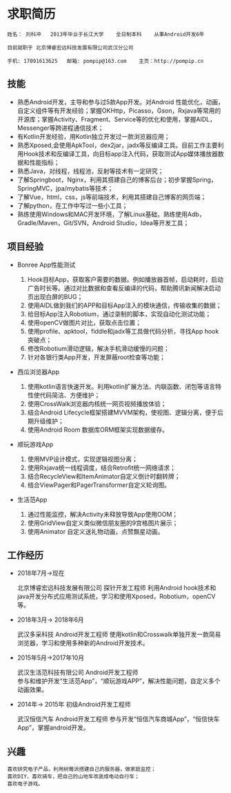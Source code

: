 # 求职简历

    姓名： 刘科冲   2013年毕业于长江大学    全日制本科    从事Android开发6年

    目前就职于 北京博睿宏远科技发展有限公司武汉分公司

    手机: 17091613625   邮箱: pompip@163.com    主页：http://pompip.cn

## 技能

* 熟悉Android开发，主导和参与过5款App开发。对Android 性能优化，动画，自定义组件等有开发经验；掌握OKHttp，Picasso，Gson，Rxjava等常用的开源库；掌握Activity、Fragment、Service等的优化和使用，掌握AIDL，Messenger等跨进程通信技术；
* 有Kotlin开发经验，用Kotlin独立开发过一款浏览器应用；
* 熟悉Xposed,会使用ApkTool，dex2jar，jadx等反编译工具。目前工作主要利用Hook技术和反编译工具，向目标app注入代码，获取测试App媒体播放器数据和性能指标；
* 熟悉Java，对线程，线程池，反射等技术有一定研究；
* 了解Springboot，Nginx，利用其搭建自己的博客后台；初步掌握Spring，SpringMVC，jpa/mybatis等技术；
* 了解Vue，html，css，js等前端技术，利用其搭建自己博客的网页端；
* 了解python，在工作中写过一些小工具；
* 熟练使用Windows和MAC开发环境，了解Linux基础，熟练使用Adb，Gradle/Maven，Git/SVN，Android Studio，Idea等开发工具；

## 项目经验

* Bonree App性能测试

    1. Hook目标App，获取客户需要的数据。例如播放器首帧，启动耗时，启动广告时长等。通过对比数据和查看反编译的代码，帮助腾讯新闻解决启动页出现白屏的BUG；
    2. 使用AIDL做到我们的APP和目标App注入的模块通信，传输收集的数据；
    3. 给目标App注入Robotium，通过录制的脚本，实现自动化测试功能；
    4. 使用openCV做图片对比，获取点击位置；
    5. 使用profile、apktool，fiddle和jadx等工具做代码分析，寻找App hook突破点；
    6. 修改Robotium滑动逻辑，解决手机滑动缓慢的问题；
    7. 针对各银行类App开发，开发屏蔽root检查等功能；

* 西瓜浏览器App

    1. 使用kotlin语言快速开发。利用kotlin扩展方法、内联函数、闭包等语言特性使代码简洁、方便维护；
    2. 使用CrossWalk浏览器内核统一网页视频播放体验；
    3. 结合Android Lifecycle框架搭建MVVM架构，使视图、逻辑分离，便于后期升级维护；
    4. 使用Android Room 数据库ORM框架实现数据缓存。

* 顺玩游戏App

    1. 使用MVP设计模式，实现逻辑视图分离；
    2. 使用Rxjava统一线程调度，结合Retrofit统一网络请求；
    3. 结合RecycleView和ItemAnimator自定义倒计时翻转牌；
    4. 结合ViewPager和PagerTransformer自定义轮询图。

* 生活范App

    1. 通过性能监控，解决Activity未释放导致App使用OOM；
    2. 使用GridView自定义类似微信朋友圈的9宫格图片展示；
    3. 使用Animator 自定义送礼物动画，点赞飘星动画。

## 工作经历

* 2018年7月->现在

    北京博睿宏远科技发展有限公司 探针开发工程师
        利用Android hook技术和java开发分布式应用测试系统，学习和使用Xposed，Robotium，openCV等。

* 2018年3月-> 2018年6月

    武汉多采科技 Android开发工程师
        使用kotlin和Crosswalk单独开发一款简易浏览器，学习和使用多种新的Android开发技术。

* 2015年5月->2017年10月

    武汉生活范科技有限公司 Android开发工程师  
        参与和维护开发“生活范App”，“顺玩游戏APP”，解决性能问题，自定义多个动画效果。

* 2014年-> 2015年 初级Android开发工程师

    武汉恒信汽车 Android开发工程师
        参与开发“恒信汽车商城App”，“恒信快车App”，掌握android开发。

## 兴趣

    喜欢研究电子产品，利用树莓派搭建自己的服务器，做家庭监控；
    喜欢DIY，喜欢骑车，把自己的山地车改装成电动自行车；
    喜欢电子游戏。

